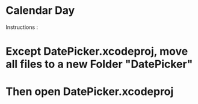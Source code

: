 # Calendar Day

Instructions :

# Except DatePicker.xcodeproj, move all files to a new Folder "DatePicker"

# Then open DatePicker.xcodeproj
